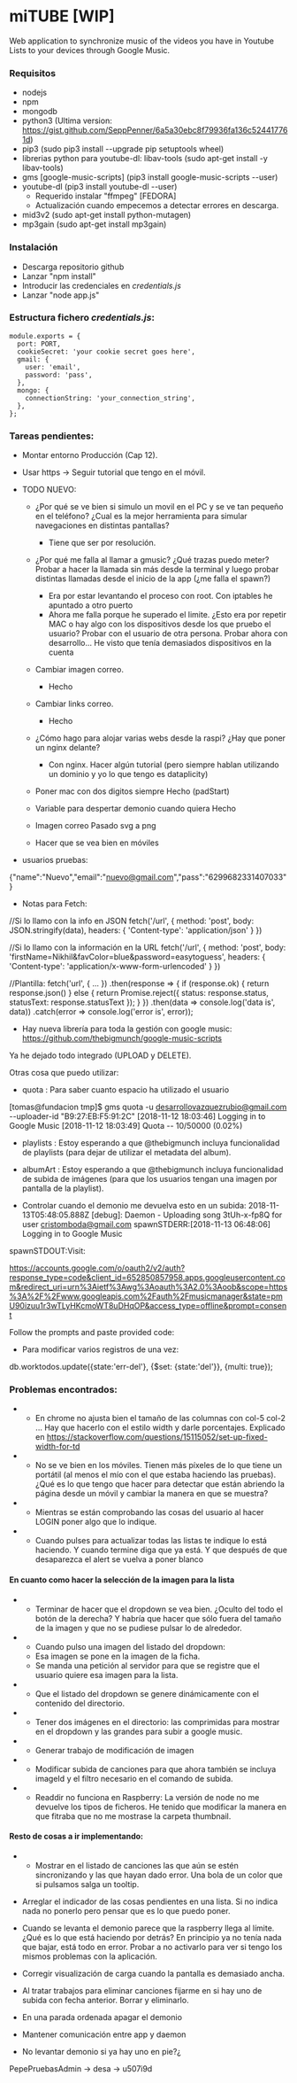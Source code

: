 # miTUBE  [WIP]
Web application to synchronize music of the videos you have in Youtube Lists to your devices through Google Music.

### Requisitos

* nodejs
* npm
* mongodb
* python3 (Ultima version: https://gist.github.com/SeppPenner/6a5a30ebc8f79936fa136c524417761d)
* pip3 (sudo pip3 install --upgrade pip setuptools wheel)
* librerias python para youtube-dl: libav-tools (sudo apt-get install -y libav-tools)
* gms [google-music-scripts] (pip3 install google-music-scripts --user)
* youtube-dl (pip3 install youtube-dl --user)
  * Requerido instalar "ffmpeg" [FEDORA]
  * Actualización cuando empecemos a detectar errores en descarga.
* mid3v2 (sudo apt-get install python-mutagen)
* mp3gain (sudo apt-get install mp3gain)

### Instalación

* Descarga repositorio github
* Lanzar "npm install"
* Introducir las credenciales en *credentials.js*
* Lanzar "node app.js"


### Estructura fichero *credentials.js*:

```
module.exports = {
  port: PORT,
  cookieSecret: 'your cookie secret goes here',
  gmail: {
    user: 'email',
    password: 'pass',
  },
  mongo: {
    connectionString: 'your_connection_string',
  },
};
```


### Tareas pendientes:

* Montar entorno Producción (Cap 12).
* Usar https -> Seguir tutorial que tengo en el móvil.
* TODO NUEVO:
  * ¿Por qué se ve bien si simulo un movil en el PC y se ve tan pequeño en el teléfono? ¿Cual es la mejor herramienta para simular navegaciones en distintas pantallas?
    - Tiene que ser por resolución. 
  * ¿Por qué me falla al llamar a gmusic? ¿Qué trazas puedo meter? Probar a hacer la llamada sin más desde la terminal y luego probar distintas llamadas desde el inicio de la app (¿me falla el spawn?)
    - Era por estar levantando el proceso con root. Con iptables he apuntado a otro puerto
    - Ahora me falla porque he superado el limite. ¿Esto era por repetir MAC o hay algo con los dispositivos desde los que pruebo el usuario? Probar con el usuario de otra persona.
      Probar ahora con desarrollo...
      He visto que tenía demasiados dispositivos en la cuenta
  * Cambiar imagen correo.
    - Hecho
  * Cambiar links correo.
    - Hecho
  * ¿Cómo hago para alojar varias webs desde la raspi? ¿Hay que poner un nginx delante?
    - Con nginx. Hacer algún tutorial (pero siempre hablan utilizando un dominio y yo lo que tengo es dataplicity)
  
  * Poner mac con dos digitos siempre
      Hecho (padStart)
  * Variable para despertar demonio cuando quiera
      Hecho
  * Imagen correo
      Pasado svg a png
  * Hacer que se vea bien en móviles

* usuarios pruebas:

{"name":"Nuevo","email":"nuevo@gmail.com","pass":"6299682331407033"}



* Notas para Fetch:

//Si lo llamo con la info en JSON
fetch('/url', {
  method: 'post',
  body: JSON.stringify(data),
  headers: { 'Content-type': 'application/json' }
})

//Si lo llamo con la información en la URL
fetch('/url', {
  method: 'post',
  body: 'firstName=Nikhil&favColor=blue&password=easytoguess',
  headers: { 'Content-type': 'application/x-www-form-urlencoded' }
})

//Plantilla:
  fetch('url', {
    ...
  })
  .then(response => {
    if (response.ok) {
      return response.json()
    } else {
      return Promise.reject({
        status: response.status,
        statusText: response.statusText
      });
    }
  })
  .then(data => console.log('data is', data))
  .catch(error => console.log('error is', error));


  * Hay nueva librería para toda la gestión con google music:
  https://github.com/thebigmunch/google-music-scripts

  Ya he dejado todo integrado (UPLOAD y DELETE).

  Otras cosa que puedo utilizar:

  * quota : Para saber cuanto espacio ha utilizado el usuario

  [tomas@fundacion tmp]$ gms quota -u desarrollovazquezrubio@gmail.com --uploader-id "B9:27:EB:F5:91:2C"
  [2018-11-12 18:03:46] Logging in to Google Music
  [2018-11-12 18:03:49] Quota -- 10/50000 (0.02%)

  * playlists : Estoy esperando a que @thebigmunch incluya funcionalidad de playlists (para dejar de utilizar el metadata del album).

  * albumArt : Estoy esperando a que @thebigmunch incluya funcionalidad de subida de imágenes (para que los usuarios tengan una imagen por pantalla de la playlist).



* Controlar cuando el demonio me devuelva esto en un subida:
2018-11-13T05:48:05.888Z [debug]: Daemon - Uploading song 3tUh-x-fp8Q for user cristomboda@gmail.com
spawnSTDERR:[2018-11-13 06:48:06] Logging in to Google Music

spawnSTDOUT:Visit:

https://accounts.google.com/o/oauth2/v2/auth?response_type=code&client_id=652850857958.apps.googleusercontent.com&redirect_uri=urn%3Aietf%3Awg%3Aoauth%3A2.0%3Aoob&scope=https%3A%2F%2Fwww.googleapis.com%2Fauth%2Fmusicmanager&state=pmU90izuu1r3wTLyHKcmoWT8uDHqOP&access_type=offline&prompt=consent

Follow the prompts and paste provided code: 


* Para modificar varios registros de una vez: 

db.worktodos.update({state:'err-del'}, {$set: {state:'del'}}, {multi: true});


### Problemas encontrados:

+ * En chrome no ajusta bien el tamaño de las columnas con col-5 col-2 ... Hay que hacerlo con el estilo width y darle porcentajes. Explicado en  https://stackoverflow.com/questions/15115052/set-up-fixed-width-for-td

+ * No se ve bien en los móviles. Tienen más píxeles de lo que tiene un portátil (al menos el mío con el que estaba haciendo las pruebas). ¿Qué es lo que tengo que hacer para detectar que están abriendo la página desde un móvil y cambiar la manera en que se muestra?

+ * Mientras se están comprobando las cosas del usuario al hacer LOGIN poner algo que lo indique.

+ * Cuando pulses para actualizar todas las listas te indique lo está haciendo. Y cuando termine diga que ya está. Y que después de que desaparezca el alert se vuelva a poner blanco




#### En cuanto como hacer la selección de la imagen para la lista

+ * Terminar de hacer que el dropdown se vea bien. ¿Oculto del todo el botón de la derecha? Y habría que hacer que sólo fuera del tamaño de la imagen y que no se pudiese pulsar lo de alrededor.

+ * Cuando pulso una imagen del listado del dropdown:
  - Esa imagen se pone en la imagen de la ficha.
  - Se manda una petición al servidor para que se registre que el usuario quiere esa imagen para la lista.

+ * Que el listado del dropdown se genere dinámicamente con el contenido del directorio. 

+ * Tener dos imágenes en el directorio: las comprimidas para mostrar en el dropdown y las grandes para subir a google music.

+ * Generar trabajo de modificación de imagen

+ * Modificar subida de canciones para que ahora también se incluya imageId y el filtro necesario en el comando de subida.

+ * Readdir no funciona en Raspberry: La versión de node no me devuelve los tipos de ficheros. He tenido que modificar la manera en que fitraba que no me mostrase la carpeta thumbnail.


#### Resto de cosas a ir implementando:

+ * Mostrar en el listado de canciones las que aún se estén sincronizando y las que hayan dado error. Una bola de un color que si pulsamos salga un tooltip.

* Arreglar el indicador de las cosas pendientes en una lista. Si no indica nada no ponerlo pero pensar que es lo que puedo poner.

* Cuando se levanta el demonio parece que la raspberry llega al límite. ¿Qué es lo que está haciendo por detrás? En principio ya no tenía nada que bajar, está todo en error. Probar a no activarlo para ver si tengo los mismos problemas con la aplicación.

* Corregir visualización de carga cuando la pantalla es demasiado ancha.

* Al tratar trabajos para eliminar canciones fijarme en si hay uno de subida con fecha anterior. Borrar y eliminarlo.

* En una parada ordenada apagar el demonio

* Mantener comunicación entre app y daemon

* No levantar demonio si ya hay uno en pie?¿



PepePruebasAdmin -> desa -> u507i9d